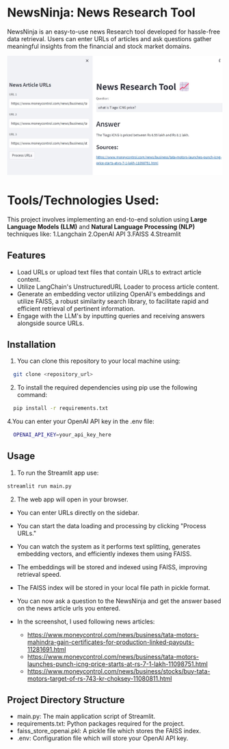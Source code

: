 
# NewsNinja: News Research Tool 

NewsNinja is an easy-to-use news Research tool developed for hassle-free data retrieval. Users can enter URLs of articles and ask questions gather meaningful insights from the financial and stock market domains.

![](NewsNinja.jpg)

# Tools/Technologies Used:
This project involves implementing an end-to-end solution using **Large Language Models (LLM)** and **Natural Language Processing (NLP)** techniques like:
1.Langchain
2.OpenAI API
3.FAISS
4.Streamlit

## Features

- Load URLs or upload text files that contain URLs to extract article content.
- Utilize LangChain's UnstructuredURL Loader to process article content.
- Generate an embedding vector utilizing OpenAI's embeddings and utilize FAISS, a robust similarity search library, to facilitate rapid and efficient retrieval of pertinent information.
- Engage with the LLM's by inputting queries and receiving answers alongside source URLs.


## Installation

1. You can clone this repository to your local machine using:

```bash
  git clone <repository_url>
```

2. To install the required dependencies using pip use the following command:

```bash
  pip install -r requirements.txt
```
4.You can enter your OpenAI API key in the .env file:

```bash
  OPENAI_API_KEY=your_api_key_here
```
## Usage

1. To run the Streamlit app use:
```bash
streamlit run main.py

```

2. The web app will open in your browser.

-  You can enter URLs directly on the sidebar.

-  You can start the data loading and processing by clicking "Process URLs."

-  You can watch the system as it performs text splitting, generates embedding vectors, and efficiently indexes them using FAISS.

-  The embeddings will be stored and indexed using FAISS, improving retrieval speed.

-  The FAISS index will be stored in your local file path in pickle format.

-  You can now ask a question to the NewsNinja and get the answer based on the news article urls you entered.

- In the screenshot, I used following news articles:
  - https://www.moneycontrol.com/news/business/tata-motors-mahindra-gain-certificates-for-production-linked-payouts-11281691.html
  - https://www.moneycontrol.com/news/business/tata-motors-launches-punch-icng-price-starts-at-rs-7-1-lakh-11098751.html
  - https://www.moneycontrol.com/news/business/stocks/buy-tata-motors-target-of-rs-743-kr-choksey-11080811.html

## Project Directory Structure

- main.py: The main application script of Streamlit.
- requirements.txt: Python packages required for the project.
- faiss_store_openai.pkl: A pickle file which stores the FAISS index.
- .env: Configuration file which will store your OpenAI API key.
